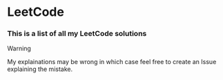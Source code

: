 # LeetCode
### This is a list of all my LeetCode solutions

> [!WARNING]
> My explainations may be wrong in which case feel free to create an Issue explaining the mistake.